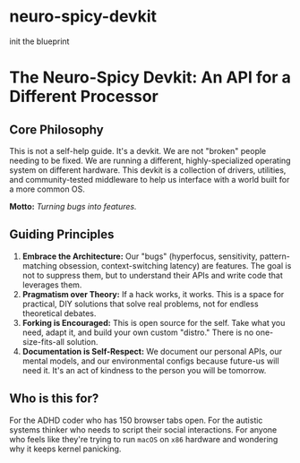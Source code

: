 # neuro-spicy-devkit
init the blueprint 

# The Neuro-Spicy Devkit: An API for a Different Processor

## Core Philosophy

This is not a self-help guide. It's a devkit. We are not "broken" people needing to be fixed. We are running a different, highly-specialized operating system on different hardware. This devkit is a collection of drivers, utilities, and community-tested middleware to help us interface with a world built for a more common OS.

**Motto:** _Turning bugs into features._

## Guiding Principles

1.  **Embrace the Architecture:** Our "bugs" (hyperfocus, sensitivity, pattern-matching obsession, context-switching latency) are features. The goal is not to suppress them, but to understand their APIs and write code that leverages them.
2.  **Pragmatism over Theory:** If a hack works, it works. This is a space for practical, DIY solutions that solve real problems, not for endless theoretical debates.
3.  **Forking is Encouraged:** This is open source for the self. Take what you need, adapt it, and build your own custom "distro." There is no one-size-fits-all solution.
4.  **Documentation is Self-Respect:** We document our personal APIs, our mental models, and our environmental configs because future-us will need it. It's an act of kindness to the person you will be tomorrow.

## Who is this for?

For the ADHD coder who has 150 browser tabs open. For the autistic systems thinker who needs to script their social interactions. For anyone who feels like they're trying to run `macOS` on `x86` hardware and wondering why it keeps kernel panicking.
